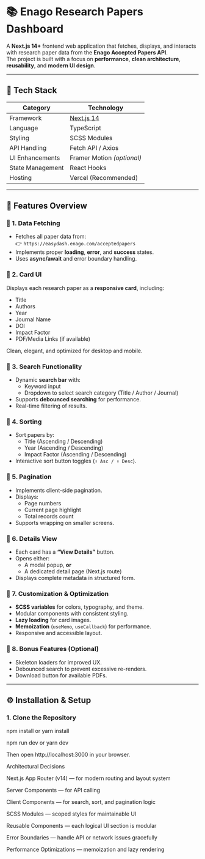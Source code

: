# 📚 Enago Research Papers Dashboard

A **Next.js 14+** frontend web application that fetches, displays, and interacts with research paper data from the **Enago Accepted Papers API**.  
The project is built with a focus on **performance**, **clean architecture**, **reusability**, and **modern UI design**.

---

## 🚀 Tech Stack

| Category | Technology |
|-----------|-------------|
| Framework | [Next.js 14](https://nextjs.org/) |
| Language | TypeScript |
| Styling | SCSS Modules |
| API Handling | Fetch API / Axios |
| UI Enhancements | Framer Motion *(optional)* |
| State Management | React Hooks |
| Hosting | Vercel (Recommended) |

---

## 🧩 Features Overview

### 🔹 1. Data Fetching
- Fetches all paper data from:  
  👉 `https://easydash.enago.com/acceptedpapers`
- Implements proper **loading**, **error**, and **success** states.
- Uses **async/await** and error boundary handling.

### 🔹 2. Card UI
Displays each research paper as a **responsive card**, including:
- Title  
- Authors  
- Year  
- Journal Name  
- DOI  
- Impact Factor  
- PDF/Media Links (if available)

Clean, elegant, and optimized for desktop and mobile.

### 🔹 3. Search Functionality
- Dynamic **search bar** with:
  - Keyword input  
  - Dropdown to select search category (Title / Author / Journal)
- Supports **debounced searching** for performance.
- Real-time filtering of results.

### 🔹 4. Sorting
- Sort papers by:
  - Title (Ascending / Descending)
  - Year (Ascending / Descending)
  - Impact Factor (Ascending / Descending)
- Interactive sort button toggles (`⬆ Asc / ⬇ Desc`).

### 🔹 5. Pagination
- Implements client-side pagination.  
- Displays:
  - Page numbers  
  - Current page highlight  
  - Total records count  
- Supports wrapping on smaller screens.

### 🔹 6. Details View
- Each card has a **“View Details”** button.
- Opens either:
  - A modal popup, **or**
  - A dedicated detail page (Next.js route)
- Displays complete metadata in structured form.

### 🔹 7. Customization & Optimization
- **SCSS variables** for colors, typography, and theme.
- Modular components with consistent styling.
- **Lazy loading** for card images.
- **Memoization** (`useMemo`, `useCallback`) for performance.
- Responsive and accessible layout.

### 🔹 8. Bonus Features (Optional)
- Skeleton loaders for improved UX.
- Debounced search to prevent excessive re-renders.
- Download button for available PDFs.

---

## ⚙️ Installation & Setup

### 1. Clone the Repository

npm install
 or
yarn install


npm run dev
 or
yarn dev

Then open http://localhost:3000 in your browser.

Architectural Decisions

Next.js App Router (v14) — for modern routing and layout system

Server Components — for API calling

Client Components — for search, sort, and pagination logic

SCSS Modules — scoped styles for maintainable UI

Reusable Components — each logical UI section is modular

Error Boundaries — handle API or network issues gracefully

Performance Optimizations — memoization and lazy rendering